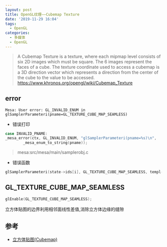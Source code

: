 ```yaml
---
layout: post
title: OpenGL纹理——Cubemap Texture
date: '2019-11-29 16:04'
tags:
  - OpenGL
categories:
  - 多媒体
  - OpenGL
---
```


>A Cubemap Texture is a texture, where each mipmap level consists of six 2D images which must be square. The 6 images represent the faces of a cube. The texture coordinate used to access a cubemap is a 3D direction vector which represents a direction from the center of the cube to the value to be accessed.
>https://www.khronos.org/opengl/wiki/Cubemap_Texture

<!--more-->

## error

```
Mesa: User error: GL_INVALID_ENUM in glSamplerParameteri(pname=GL_TEXTURE_CUBE_MAP_SEAMLESS)
```
- 错误打印
``` C
case INVALID_PNAME:                                                 
_mesa_error(ctx, GL_INVALID_ENUM, "glSamplerParameteri(pname=%s)\n",
        _mesa_enum_to_string(pname));                               
```
>mesa:src/mesa/main/samplerobj.c

- 错误函数
``` C
glSamplerParameteri(state->ids[i], GL_TEXTURE_CUBE_MAP_SEAMLESS, templ->seamless_cube_map);
```


## GL_TEXTURE_CUBE_MAP_SEAMLESS

``` C                                   
glEnable(GL_TEXTURE_CUBE_MAP_SEAMLESS);
```                                     


立方体贴图的边界利用相邻面线性差值,消除立方体边缘的缝隙

## 参考

- [立方体贴图(Cubemap)](https://learnopengl-cn.readthedocs.io/zh/latest/04%20Advanced%20OpenGL/06%20Cubemaps/)
